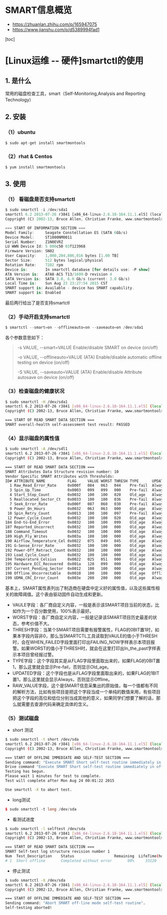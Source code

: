 # SMART信息概览

- https://zhuanlan.zhihu.com/p/165947075
- https://www.jianshu.com/p/d5389994fad1

[toc]

# [Linux运维 -- 硬件]smartctl的使用

## 1. 是什么

常用的磁盘检查工具，smart（Self-Monitoring,Analysis and Reporting Technology）

## 2. 安装

### （1）ubuntu



```csharp
$ sudo apt-get install smartmontools
```

### （2）rhat & Centos



```ruby
$ yum install smartmontools
```

## 3. 使用

### （1） 看磁盘是否支持smartctl



```dart
$ sudo smartctl -i /dev/sda1 
smartctl 6.2 2013-07-26 r3841 [x86_64-linux-2.6.18-164.11.1.el5] (local build)
Copyright (C) 2002-13, Bruce Allen, Christian Franke, www.smartmontools.org

=== START OF INFORMATION SECTION ===
Model Family:     Seagate Constellation ES (SATA 6Gb/s)
Device Model:     ST1000NM0011
Serial Number:    Z1N0EVRZ
LU WWN Device Id: 5 000c50 03f123968
Firmware Version: SN02
User Capacity:    1,000,204,886,016 bytes [1.00 TB]
Sector Size:      512 bytes logical/physical
Rotation Rate:    7202 rpm
Device is:        In smartctl database [for details use: -P show]
ATA Version is:   ATA8-ACS T13/1699-D revision 4
SATA Version is:  SATA 3.0, 6.0 Gb/s (current: 3.0 Gb/s)
Local Time is:    Sun Aug 23 23:27:54 2015 CST
SMART support is: Available - device has SMART capability.          
SMART support is: Enabled
```

最后两行给出了是否支持smartctl

### （2）手动开启支持smartctl



```csharp
$ smartctl --smart=on --offlineauto=on --saveauto=on /dev/sda1
```

各个参数意思如下：

> -s VALUE, --smart=VALUE
>  Enable/disable SMART on device (on/off)
>
> -o VALUE, --offlineauto=VALUE (ATA)
>  Enable/disable automatic offline testing on device (on/off)
>
> -S VALUE, --saveauto=VALUE (ATA)
>  Enable/disable Attribute autosave on device (on/off)

### （3）检查磁盘的健康状况



```bash
$ sudo smartctl -H /dev/sda1 
smartctl 6.2 2013-07-26 r3841 [x86_64-linux-2.6.18-164.11.1.el5] (local build)
Copyright (C) 2002-13, Bruce Allen, Christian Franke, www.smartmontools.org

=== START OF READ SMART DATA SECTION ===
SMART overall-health self-assessment test result: PASSED
```

### （4）显示磁盘的属性值



```bash
$ sudo smartctl -A /dev/sdl1
smartctl 6.2 2013-07-26 r3841 [x86_64-linux-2.6.18-164.11.1.el5] (local build)
Copyright (C) 2002-13, Bruce Allen, Christian Franke, www.smartmontools.org

=== START OF READ SMART DATA SECTION ===
SMART Attributes Data Structure revision number: 10
Vendor Specific SMART Attributes with Thresholds:
ID# ATTRIBUTE_NAME          FLAG     VALUE WORST THRESH TYPE      UPDATED  WHEN_FAILED RAW_VALUE
  1 Raw_Read_Error_Rate     0x000f   084   063   044    Pre-fail  Always       -       238687534
  3 Spin_Up_Time            0x0003   099   099   000    Pre-fail  Always       -       0
  4 Start_Stop_Count        0x0032   100   100   020    Old_age   Always       -       3
  5 Reallocated_Sector_Ct   0x0033   100   100   036    Pre-fail  Always       -       0
  7 Seek_Error_Rate         0x000f   087   060   030    Pre-fail  Always       -       573183052
  9 Power_On_Hours          0x0032   063   063   000    Old_age   Always       -       33120
 10 Spin_Retry_Count        0x0013   100   100   097    Pre-fail  Always       -       0
 12 Power_Cycle_Count       0x0032   100   100   020    Old_age   Always       -       3
184 End-to-End_Error        0x0032   100   100   099    Old_age   Always       -       0
187 Reported_Uncorrect      0x0032   100   100   000    Old_age   Always       -       0
188 Command_Timeout         0x0032   100   100   000    Old_age   Always       -       0
189 High_Fly_Writes         0x003a   100   100   000    Old_age   Always       -       0
190 Airflow_Temperature_Cel 0x0022   075   049   045    Old_age   Always       -       25 (Min/Max 20/30)
191 G-Sense_Error_Rate      0x0032   100   100   000    Old_age   Always       -       0
192 Power-Off_Retract_Count 0x0032   100   100   000    Old_age   Always       -       1
193 Load_Cycle_Count        0x0032   100   100   000    Old_age   Always       -       567
194 Temperature_Celsius     0x0022   025   051   000    Old_age   Always       -       25 (0 20 0 0 0)
195 Hardware_ECC_Recovered  0x001a   120   099   000    Old_age   Always       -       238687534
197 Current_Pending_Sector  0x0012   100   100   000    Old_age   Always       -       2
198 Offline_Uncorrectable   0x0010   100   100   000    Old_age   Offline      -       2
199 UDMA_CRC_Error_Count    0x003e   200   200   000    Old_age   Always       -       0
```

基本上，SMART属性表列出了制造商在硬盘中定义好的属性值，以及这些属性相关的故障阈值。这个表由驱动固件自动生成和更新。

- VAULE字段：各厂商自定义内容，一般是表示该SMART项目当前的状态，比如作为一个百分数使用，100%表示最好。
- WORST字段：各厂商自定义内容，一般是记录该SMART项目历史最差的状态，参考价值不大。
- THRESH字段：当某个SMART项目需要有报警属性，FLAG的0BIT置1时，如果本字段内容非0，那么当SMARTCTL工具读取到VAULE的值小于THRESH时，会在WHEN_FAILED字段里面打印出FAILING_NOW字样表示本项目报警。如果WORST的值小于THRESH时，就会在这里打印出In_the_past字样表示本项目曾经报过警。
- TYPE字段：这个字段其实是从FLAG字段里面取出来的，如果FLAG的0BIT置1，那么这里就会显示Pre-fail，否则显示Old_age。
- UPDATED字段：这个字段也是从FLAG字段里面取出来的，如果FLAG的1BIT置1，那么这里就会显示Always，否则显示Offline。
- RAW_VALUE字段，这个是SMART信息采集出的原始值，每一个值都有不同的解析方法，比如有些项目是把这个字段当成一个单纯的数值来用，有些项目把这个字段的高位和低位分别当成其他的意义，如果同学们想要了解的话，那么就需要去查源代码来确定具体的含义。

### （5）测试磁盘

- short 测试



```bash
$ sudo smartctl -t short /dev/sda
smartctl 6.2 2013-07-26 r3841 [x86_64-linux-2.6.18-164.11.1.el5] (local build)
Copyright (C) 2002-13, Bruce Allen, Christian Franke, www.smartmontools.org

=== START OF OFFLINE IMMEDIATE AND SELF-TEST SECTION ===
Sending command: "Execute SMART Short self-test routine immediately in off-line mode".
Drive command "Execute SMART Short self-test routine immediately in off-line mode" successful.
Testing has begun.
Please wait 1 minutes for test to complete.
Test will complete after Mon Aug 24 00:01:22 2015

Use smartctl -X to abort test.
```

- long测试



```cpp
$ sudo smartctl -t long /dev/sda
```

- 看测试进度



```bash
$ sudo smartctl -l selftest /dev/sda
smartctl 6.2 2013-07-26 r3841 [x86_64-linux-2.6.18-164.11.1.el5] (local build)
Copyright (C) 2002-13, Bruce Allen, Christian Franke, www.smartmontools.org

=== START OF READ SMART DATA SECTION ===
SMART Self-test log structure revision number 1
Num  Test_Description    Status                  Remaining  LifeTime(hours)  LBA_of_first_error
# 1  Short offline       Completed without error       00%     33120         -
```

- 停止测试



```bash
$ sudo smartctl -X /dev/sda
smartctl 6.2 2013-07-26 r3841 [x86_64-linux-2.6.18-164.11.1.el5] (local build)
Copyright (C) 2002-13, Bruce Allen, Christian Franke, www.smartmontools.org

=== START OF OFFLINE IMMEDIATE AND SELF-TEST SECTION ===
Sending command: "Abort SMART off-line mode self-test routine".
Self-testing aborted!
```

